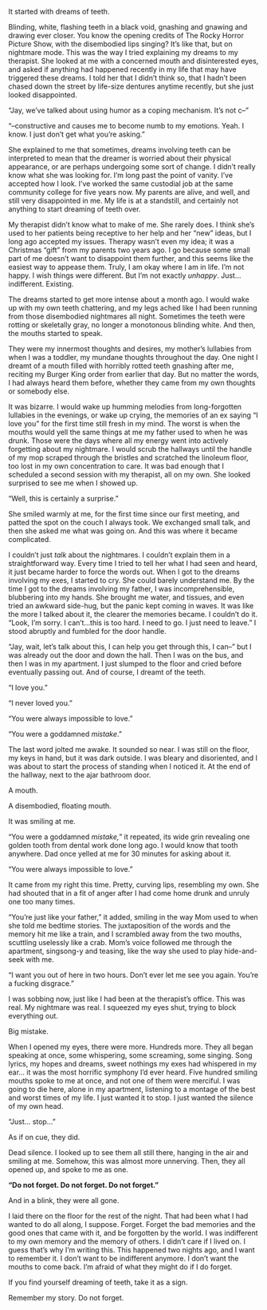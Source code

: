  

It started with dreams of teeth.

Blinding, white, flashing teeth in a black void, gnashing and gnawing and drawing ever closer. You know the opening credits of The Rocky Horror Picture Show, with the disembodied lips singing? It’s like that, but on nightmare mode. This was the way I tried explaining my dreams to my therapist. She looked at me with a concerned mouth and disinterested eyes, and asked if anything had happened recently in my life that may have triggered these dreams. I told her that I didn’t think so, that I hadn’t been chased down the street by life-size dentures anytime recently, but she just looked disappointed. 

“Jay, we’ve talked about using humor as a coping mechanism. It’s not c–”

“–constructive and causes me to become numb to my emotions. Yeah. I know. I just don’t get what you’re asking.”

She explained to me that sometimes, dreams involving teeth can be interpreted to mean that the dreamer is worried about their physical appearance, or are perhaps undergoing some sort of change. I didn’t really know what she was looking for. I’m long past the point of vanity. I’ve accepted how I look. I’ve worked the same custodial job at the same community college for five years now. My parents are alive, and well, and still very disappointed in me. My life is at a standstill, and certainly not anything to start dreaming of teeth over. 

My therapist didn’t know what to make of me. She rarely does. I think she’s used to her patients being receptive to her help and her “new” ideas, but I long ago accepted my issues. Therapy wasn’t even my idea; it was a Christmas “gift” from my parents two years ago. I go because some small part of me doesn’t want to disappoint them further, and this seems like the easiest way to appease them. Truly, I am okay where I am in life. I’m not happy. I wish things were different. But I’m not exactly *unhappy*. Just… indifferent. Existing. 

The dreams started to get more intense about a month ago. I would wake up with my own teeth chattering, and my legs ached like I had been running from those disembodied nightmares all night. Sometimes the teeth were rotting or skeletally gray, no longer a monotonous blinding white. And then, the mouths started to speak. 

They were my innermost thoughts and desires, my mother’s lullabies from when I was a toddler, my mundane thoughts throughout the day. One night I dreamt of a mouth filled with horribly rotted teeth gnashing after me, reciting my Burger King order from earlier that day. But no matter the words, I had always heard them before, whether they came from my own thoughts or somebody else. 

It was bizarre. I would wake up humming melodies from long-forgotten lullabies in the evenings, or wake up crying, the memories of an ex saying “I love you” for the first time still fresh in my mind. The worst is when the mouths would yell the same things at me my father used to when he was drunk. Those were the days where all my energy went into actively forgetting about my nightmare. I would scrub the hallways until the handle of my mop scraped through the bristles and scratched the linoleum floor, too lost in my own concentration to care. It was bad enough that I scheduled a second session with my therapist, all on my own. She looked surprised to see me when I showed up. 

“Well, this is certainly a surprise.”

She smiled warmly at me, for the first time since our first meeting, and patted the spot on the couch I always took. We exchanged small talk, and then she asked me what was going on. And this was where it became complicated.

I couldn’t just *talk* about the nightmares. I couldn’t explain them in a straightforward way. Every time I tried to tell her what I had seen and heard, it just became harder to force the words out. When I got to the dreams involving my exes, I started to cry. She could barely understand me. By the time I got to the dreams involving my father, I was incomprehensible, blubbering into my hands. She brought me water, and tissues, and even tried an awkward side-hug, but the panic kept coming in waves. It was like the more I talked about it, the clearer the memories became. I couldn’t do it.   
 “Look, I’m sorry. I can’t…this is too hard. I need to go. I just need to leave.” I stood abruptly and fumbled for the door handle. 

“Jay, wait, let’s talk about this, I can help you get through this, I can–” but I was already out the door and down the hall. Then I was on the bus, and then I was in my apartment. I just slumped to the floor and cried before eventually passing out. And of course, I dreamt of the teeth. 

“I love you.”

“I never loved you.”

“You were always impossible to love.”

“You were a goddamned *mistake*.”

The last word jolted me awake. It sounded so near. I was still on the floor, my keys in hand, but it was dark outside. I was bleary and disoriented, and I was about to start the process of standing when I noticed it. At the end of the hallway, next to the ajar bathroom door. 

A mouth. 

A disembodied, floating mouth. 

It was smiling at me.

“You were a goddamned *mistake,*” it repeated, its wide grin revealing one golden tooth from dental work done long ago. I would know that tooth anywhere. Dad once yelled at me for 30 minutes for asking about it. 

“You were always impossible to love.”

It came from my right this time. Pretty, curving lips, resembling my own. She had shouted that in a fit of anger after I had come home drunk and unruly one too many times. 

“You’re just like your father,” it added, smiling in the way Mom used to when she told me bedtime stories. The juxtaposition of the words and the memory hit me like a train, and I scrambled away from the two mouths, scuttling uselessly like a crab. Mom’s voice followed me through the apartment, singsong-y and teasing, like the way she used to play hide-and-seek with me. 

“I want you out of here in two hours. Don’t ever let me see you again. You’re a fucking disgrace.”

I was sobbing now, just like I had been at the therapist’s office. This was real. My nightmare was real. I squeezed my eyes shut, trying to block everything out. 

Big mistake. 

When I opened my eyes, there were more. Hundreds more. They all began speaking at once, some whispering, some screaming, some singing. Song lyrics, my hopes and dreams, sweet nothings my exes had whispered in my ear… it was the most horrific symphony I’d ever heard. Five hundred smiling mouths spoke to me at once, and not one of them were merciful. I was going to die here, alone in my apartment, listening to a montage of the best and worst times of my life. I just wanted it to stop. I just wanted the silence of my own head. 

“Just… stop…”

As if on cue, they did.

Dead silence. I looked up to see them all still there, hanging in the air and smiling at me. Somehow, this was almost more unnerving. Then, they all opened up, and spoke to me as one. 

**“Do not forget. Do not forget. Do not forget.”**

And in a blink, they were all gone.

I laid there on the floor for the rest of the night. That had been what I had wanted to do all along, I suppose. Forget. Forget the bad memories and the good ones that came with it, and be forgotten by the world. I was indifferent to my own memory and the memory of others. I didn’t care if I lived on. I guess that’s why I’m writing this. This happened two nights ago, and I want to remember it. I don’t want to be indifferent anymore. I don’t want the mouths to come back. I’m afraid of what they might do if I do forget. 

If you find yourself dreaming of teeth, take it as a sign. 

Remember my story. Do not forget.